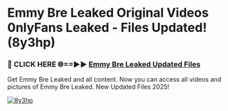 # Emmy Bre Leaked Original Videos 0nlyFans Leaked - Files Updated! (8y3hp)

<h3>🔴 CLICK HERE 🌐==►► <a href="https://tinyurl.com/2wckxsce" rel="nofollow">Emmy Bre Leaked Updated Files</a></h3>

Get Emmy Bre Leaked and all content. Now you can access all videos and pictures of Emmy Bre Leaked. New Updated Files 2025!

[![8y3hp](https://i.imgur.com/AFduVYN.gif)](https://tinyurl.com/2wckxsce)
